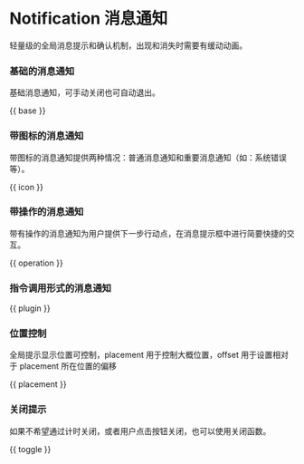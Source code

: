 # Notification 消息通知

轻量级的全局消息提示和确认机制，出现和消失时需要有缓动动画。

### 基础的消息通知

基础消息通知，可手动关闭也可自动退出。

{{ base }}

### 带图标的消息通知

带图标的消息通知提供两种情况：普通消息通知和重要消息通知（如：系统错误等）。

{{ icon }}

### 带操作的消息通知

带有操作的消息通知为用户提供下一步行动点，在消息提示框中进行简要快捷的交互。

{{ operation }}


### 指令调用形式的消息通知

{{ plugin }}

### 位置控制

全局提示显示位置可控制，placement 用于控制大概位置，offset 用于设置相对于 placement 所在位置的偏移

{{ placement }}

### 关闭提示

如果不希望通过计时关闭，或者用户点击按钮关闭，也可以使用关闭函数。

{{ toggle }}

